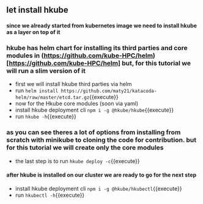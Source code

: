 ## let install hkube 
#### since we already started from kubernetes image we need to install hkube as a layer on top of it 

### hkube has helm chart for installing its third parties and core modules in (https://github.com/kube-HPC/helm)[https://github.com/kube-HPC/helm] but, for this tutorial we will run a slim version of it 

- first we will install hkube third parties via helm 
- run `helm install https://github.com/maty21/katacoda-helm/raw/master/etcd.tar.gz`{{execute}}
- now for the Hkube core  modules (soon via yaml)
- install hkube deployment cli `npm i -g @hkube/hkube`{{execute}}
- run `hkube -h`{{execute}}

 ### as you can see theres a lot of options from installing from scratch with minikube to cloning the code for contribution. but for this tutorial we will create only the core modules 

- the last step is to run  `hkube deploy -c`{{execute}}

 #### after hkube is installed on our cluster we  are ready to go for the next step


- install hkube deployment cli `npm i -g @hkube/hkubectl`{{execute}}
- run `hkubectl -h`{{execute}} 



